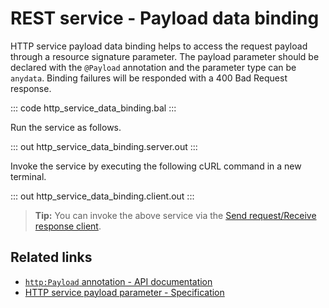 # REST service - Payload data binding

HTTP service payload data binding helps to access the request payload through a resource signature parameter. The payload parameter should be declared with the `@Payload` annotation and the  parameter type can be `anydata`. Binding failures will be responded with a 400 Bad Request response.

::: code http_service_data_binding.bal :::

Run the service as follows.

::: out http_service_data_binding.server.out :::

Invoke the service by executing the following cURL command in a new terminal.

::: out http_service_data_binding.client.out :::

>**Tip:** You can invoke the above service via the [Send request/Receive response client](/learn/by-example/http-client-send-request-receive-response/).

## Related links
- [`http:Payload` annotation - API documentation](https://lib.ballerina.io/ballerina/http/latest/annotations#Payload)
- [HTTP service payload parameter - Specification](/spec/http/#2344-payload-parameter)
